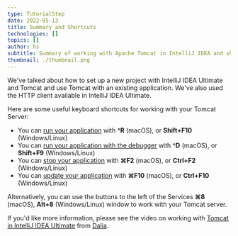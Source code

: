```yaml
---
type: TutorialStep
date: 2022-05-13
title: Summary and Shortcuts 
technologies: []
topics: []
author: hs
subtitle: Summary of working with Apache Tomcat in IntelliJ IDEA and shortcuts used
thumbnail: ./thumbnail.png
---
```


We've talked about how to set up a new project with IntelliJ IDEA Ultimate and Tomcat and use Tomcat with an existing application. We've also used the HTTP client available in IntelliJ IDEA Ultimate.

Here are some useful keyboard shortcuts for working with your Tomcat Server:

- You can [run your application](https://www.jetbrains.com/help/idea/running-applications.html) with **^R** (macOS), or **Shift+F10** (Windows/Linux)
- You can [run your application with the debugger](https://www.jetbrains.com/help/idea/debugging-code.html) with **^D** (macOS), or **Shift+F9** (Windows/Linux)
- You can [stop your application](https://www.jetbrains.com/help/idea/running-applications.html#stop-pause) with  **⌘F2** (macOS), or **Ctrl+F2**  (Windows/Linux)
- You can [update your application](https://www.jetbrains.com/help/idea/updating-applications-on-application-servers.html) with **⌘F10** (macOS), or **Ctrl+F10** (Windows/Linux)

Alternatively, you can use the buttons to the left of the Services **⌘8** (macOS), **Alt+8** (Windows/Linux) window to work with your Tomcat server.

If you'd like more information, please see the video on working with [Tomcat in IntelliJ IDEA Ultimate](https://www.youtube.com/watch?v=ThBw3WBTw9Q) from [Dalia](https://twitter.com/DaliaShea).